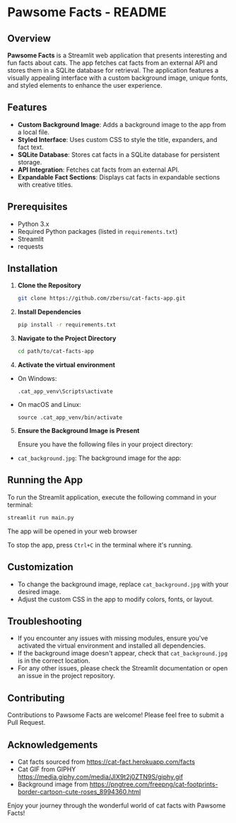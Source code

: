 # Pawsome Facts - README

## Overview

**Pawsome Facts** is a Streamlit web application that presents interesting and fun facts about cats. The app fetches cat facts from an external API and stores them in a SQLite database for retrieval. The application features a visually appealing interface with a custom background image, unique fonts, and styled elements to enhance the user experience.

## Features

- **Custom Background Image**: Adds a background image to the app from a local file.
- **Styled Interface**: Uses custom CSS to style the title, expanders, and fact text.
- **SQLite Database**: Stores cat facts in a SQLite database for persistent storage.
- **API Integration**: Fetches cat facts from an external API.
- **Expandable Fact Sections**: Displays cat facts in expandable sections with creative titles.


## Prerequisites

- Python 3.x
- Required Python packages (listed in `requirements.txt`)
- Streamlit
- requests
## Installation

1. **Clone the Repository**

    ```bash
    git clone https://github.com/zbersu/cat-facts-app.git
    ```

2. **Install Dependencies**

    ```bash
    pip install -r requirements.txt
    ```

3. **Navigate to the Project Directory**
    ```bash
    cd path/to/cat-facts-app
    ```
   
4. **Activate the virtual environment**
- On Windows:
  ```
  .cat_app_venv\Scripts\activate
  ```
- On macOS and Linux:
  ```
  source .cat_app_venv/bin/activate
  ```

5. **Ensure the Background Image is Present**

   Ensure you have the following files in your project directory:
- `cat_background.jpg`: The background image for the app:

## Running the App

To run the Streamlit application, execute the following command in your terminal:

```bash
streamlit run main.py
```
The app will be opened in your web browser

To stop the app, press `Ctrl+C` in the terminal where it's running.

## Customization
- To change the background image, replace `cat_background.jpg` with your desired image.
- Adjust the custom CSS in the app to modify colors, fonts, or layout.

## Troubleshooting
- If you encounter any issues with missing modules, ensure you've activated the virtual environment and installed all dependencies.
- If the background image doesn't appear, check that `cat_background.jpg` is in the correct location.
- For any other issues, please check the Streamlit documentation or open an issue in the project repository.

## Contributing
Contributions to Pawsome Facts are welcome! Please feel free to submit a Pull Request.


## Acknowledgements
- Cat facts sourced from https://cat-fact.herokuapp.com/facts
- Cat GIF from GIPHY https://media.giphy.com/media/JIX9t2j0ZTN9S/giphy.gif
- Background image from https://pngtree.com/freepng/cat-footprints-border-cartoon-cute-roses_8994360.html

Enjoy your journey through the wonderful world of cat facts with Pawsome Facts!